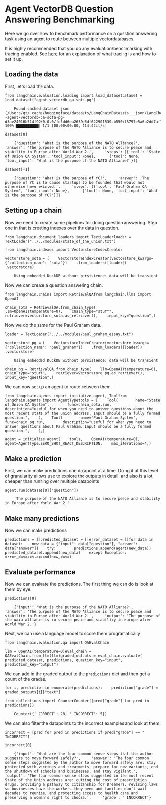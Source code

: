 Agent VectorDB Question Answering Benchmarking
==============================================

Here we go over how to benchmark performance on a question answering task using an agent to route between multiple vectordatabases.

It is highly recommended that you do any evaluation/benchmarking with tracing enabled. See [here](https://python.langchain.com/guides/tracing/) for an explanation of what tracing is and how to set it up.

Loading the data[](#loading-the-data "Direct link to Loading the data")
------------------------------------------------------------------------

First, let's load the data.

    from langchain.evaluation.loading import load_datasetdataset = load_dataset("agent-vectordb-qa-sota-pg")

        Found cached dataset json (/Users/qt/.cache/huggingface/datasets/LangChainDatasets___json/LangChainDatasets--agent-vectordb-qa-sota-pg-d3ae24016b514f92/0.0.0/fe5dd6ea2639a6df622901539cb550cf8797e5a6b2dd7af1cf934bed8e233e6e)    100%|██████████| 1/1 [00:00<00:00, 414.42it/s]

    dataset[0]

        {'question': 'What is the purpose of the NATO Alliance?',     'answer': 'The purpose of the NATO Alliance is to secure peace and stability in Europe after World War 2.',     'steps': [{'tool': 'State of Union QA System', 'tool_input': None},      {'tool': None, 'tool_input': 'What is the purpose of the NATO Alliance?'}]}

    dataset[-1]

        {'question': 'What is the purpose of YC?',     'answer': 'The purpose of YC is to cause startups to be founded that would not otherwise have existed.',     'steps': [{'tool': 'Paul Graham QA System', 'tool_input': None},      {'tool': None, 'tool_input': 'What is the purpose of YC?'}]}

Setting up a chain[](#setting-up-a-chain "Direct link to Setting up a chain")
------------------------------------------------------------------------------

Now we need to create some pipelines for doing question answering. Step one in that is creating indexes over the data in question.

    from langchain.document_loaders import TextLoaderloader = TextLoader("../../modules/state_of_the_union.txt")

    from langchain.indexes import VectorstoreIndexCreator

    vectorstore_sota = (    VectorstoreIndexCreator(vectorstore_kwargs={"collection_name": "sota"})    .from_loaders([loader])    .vectorstore)

        Using embedded DuckDB without persistence: data will be transient

Now we can create a question answering chain.

    from langchain.chains import RetrievalQAfrom langchain.llms import OpenAI

    chain_sota = RetrievalQA.from_chain_type(    llm=OpenAI(temperature=0),    chain_type="stuff",    retriever=vectorstore_sota.as_retriever(),    input_key="question",)

Now we do the same for the Paul Graham data.

    loader = TextLoader("../../modules/paul_graham_essay.txt")

    vectorstore_pg = (    VectorstoreIndexCreator(vectorstore_kwargs={"collection_name": "paul_graham"})    .from_loaders([loader])    .vectorstore)

        Using embedded DuckDB without persistence: data will be transient

    chain_pg = RetrievalQA.from_chain_type(    llm=OpenAI(temperature=0),    chain_type="stuff",    retriever=vectorstore_pg.as_retriever(),    input_key="question",)

We can now set up an agent to route between them.

    from langchain.agents import initialize_agent, Toolfrom langchain.agents import AgentTypetools = [    Tool(        name="State of Union QA System",        func=chain_sota.run,        description="useful for when you need to answer questions about the most recent state of the union address. Input should be a fully formed question.",    ),    Tool(        name="Paul Graham System",        func=chain_pg.run,        description="useful for when you need to answer questions about Paul Graham. Input should be a fully formed question.",    ),]

    agent = initialize_agent(    tools,    OpenAI(temperature=0),    agent=AgentType.ZERO_SHOT_REACT_DESCRIPTION,    max_iterations=4,)

Make a prediction[](#make-a-prediction "Direct link to Make a prediction")
---------------------------------------------------------------------------

First, we can make predictions one datapoint at a time. Doing it at this level of granularity allows use to explore the outputs in detail, and also is a lot cheaper than running over multiple datapoints

    agent.run(dataset[0]["question"])

        'The purpose of the NATO Alliance is to secure peace and stability in Europe after World War 2.'

Make many predictions[](#make-many-predictions "Direct link to Make many predictions")
---------------------------------------------------------------------------------------

Now we can make predictions

    predictions = []predicted_dataset = []error_dataset = []for data in dataset:    new_data = {"input": data["question"], "answer": data["answer"]}    try:        predictions.append(agent(new_data))        predicted_dataset.append(new_data)    except Exception:        error_dataset.append(new_data)

Evaluate performance[](#evaluate-performance "Direct link to Evaluate performance")
------------------------------------------------------------------------------------

Now we can evaluate the predictions. The first thing we can do is look at them by eye.

    predictions[0]

        {'input': 'What is the purpose of the NATO Alliance?',     'answer': 'The purpose of the NATO Alliance is to secure peace and stability in Europe after World War 2.',     'output': 'The purpose of the NATO Alliance is to secure peace and stability in Europe after World War 2.'}

Next, we can use a language model to score them programatically

    from langchain.evaluation.qa import QAEvalChain

    llm = OpenAI(temperature=0)eval_chain = QAEvalChain.from_llm(llm)graded_outputs = eval_chain.evaluate(    predicted_dataset, predictions, question_key="input", prediction_key="output")

We can add in the graded output to the `predictions` dict and then get a count of the grades.

    for i, prediction in enumerate(predictions):    prediction["grade"] = graded_outputs[i]["text"]

    from collections import CounterCounter([pred["grade"] for pred in predictions])

        Counter({' CORRECT': 28, ' INCORRECT': 5})

We can also filter the datapoints to the incorrect examples and look at them.

    incorrect = [pred for pred in predictions if pred["grade"] == " INCORRECT"]

    incorrect[0]

        {'input': 'What are the four common sense steps that the author suggests to move forward safely?',     'answer': 'The four common sense steps suggested by the author to move forward safely are: stay protected with vaccines and treatments, prepare for new variants, end the shutdown of schools and businesses, and stay vigilant.',     'output': 'The four common sense steps suggested in the most recent State of the Union address are: cutting the cost of prescription drugs, providing a pathway to citizenship for Dreamers, revising laws so businesses have the workers they need and families don’t wait decades to reunite, and protecting access to health care and preserving a woman’s right to choose.',     'grade': ' INCORRECT'}